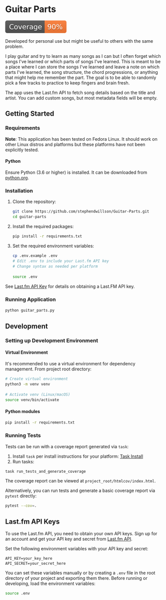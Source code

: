 # Guitar Parts

![Coverage Badge](https://raw.githubusercontent.com/stephendwillson/Guitar-Parts/python-coverage-comment-action-data/badge.svg)

Developed for personal use but might be useful to others with the same problem.

I play guitar and try to learn as many songs as I can but I often forget which songs I've learned or which parts of songs I've learned. This is meant to be a place where I can store the songs I've learned and leave a note on which parts I've learned, the song structure, the chord progressions, or anything that might help me remember the part. The goal is to be able to randomly pick a few tracks to practice to keep fingers and brain fresh.

The app uses the Last.fm API to fetch song details based on the title and artist. You can add custom songs, but most metadata fields will be empty.

## Getting Started

### Requirements

**Note**: This application has been tested on Fedora Linux. It should work on other Linux distros and platforms but these platforms have not been explicitly tested.

#### Python
Ensure Python (3.6 or higher) is installed. It can be downloaded from [python.org](https://www.python.org/downloads/).

### Installation
1. Clone the repository:
   ```sh
   git clone https://github.com/stephendwillson/Guitar-Parts.git
   cd guitar-parts
   ```

2. Install the required packages:
   ```sh
   pip install -r requirements.txt
   ```

3. Set the required environment variables:
   ```sh
   cp .env.example .env
   # Edit .env to include your Last.fm API key
   # Change syntax as needed per platform

   source .env
   ```
See [Last.fm API Key](#lastfm-api-keys) for details on obtaining a Last.FM API key.

### Running Application
```sh
python guitar_parts.py
```

## Development

### Setting up Development Environment

#### Virtual Environment
It's recommended to use a virtual environment for dependency management. From project root directory:
```sh
# Create virtual environment
python3 -m venv venv

# Activate venv (Linux/macOS)
source venv/bin/activate
```

#### Python modules
```sh
pip install -r requirements.txt
```

### Running Tests

Tests can be run with a coverage report generated via `task`:
1. Install `task` per install instructions for your platform: [Task Install](https://taskfile.dev/installation/)
2. Run tasks:
```sh
task run_tests_and_generate_coverage
```
The coverage report can be viewed at `project_root/htmlcov/index.html`.

Alternatively, you can run tests and generate a basic coverage report via `pytest` directly:
```sh
pytest --cov=.
```

## Last.fm API Keys
To use the Last.fm API, you need to obtain your own API keys. Sign up for an account and get your API key and secret from [Last.fm API](https://www.last.fm/api).

Set the following environment variables with your API key and secret:
```
API_KEY=your_key_here
API_SECRET=your_secret_here
```

You can set these variables manually or by creating a `.env` file in the root directory of your project and exporting them there. Before running or developing, load the environment variables:
```sh
source .env
```
